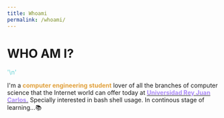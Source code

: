 ```yaml
---
title: Whoami
permalink: /whoami/
---
```

# WHO AM I?

<font color="#60D1D3">'\n'</font>

<p>I'm a <font color="#E1A03B"><b>computer engineering student</b></font> lover of all the branches of computer science
that the Internet world can offer today at <a href="https://urjc.es"><font color="#AC8BF8"><b>Universidad Rey Juan Carlos.</b></font></a>
Specially interested in bash shell usage. In continous stage of learning...📚</p>
